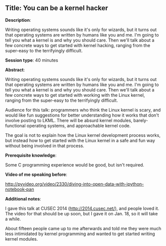 ## Title: You can be a kernel hacker

**Description**:

Writing operating systems sounds like it's only for wizards, but it
turns out that operating systems are written by humans like you and
me. I'm going to tell you what a kernel is and why you should care.
Then we'll talk about a few concrete ways to get started with kernel
hacking, ranging from the super-easy to the terrifyingly difficult.

**Session type**: 40 minutes

**Abstract**:

Writing operating systems sounds like it's only for wizards, but it
turns out that operating systems are written by humans like you and
me. I'm going to tell you what a kernel is and why you should care.
Then we'll talk about a few concrete ways to get started with working
with the Linux kernel, ranging from the super-easy to the terrifyingly
difficult.

Audience for this talk: programmers who think the Linux kernel is
scary, and would like fun suggestions for better understanding how it
works that don't involve posting to LKML. There will be absurd kernel
modules, barely-functional operating systems, and approachable kernel
code.

The goal is not to explain how the Linux kernel development process
works, but instead how to get started with the Linux kernel in a safe
and fun way without being involved in that process.

**Prerequisite knowledge**:

Some C programming experience would be good, but isn't required.

**Video of me speaking before**:

http://pyvideo.org/video/2330/diving-into-open-data-with-ipython-notebook-pan

**Additional notes**:

I gave this talk at CUSEC 2014 (http://2014.cusec.net/), and people
loved it. The video for that should be up soon, but I gave it on Jan.
18, so it will take a while.

About fifteen people came up to me afterwards and told me they were
much less intimidated by kernel programming and wanted to get started
writing kernel modules.
